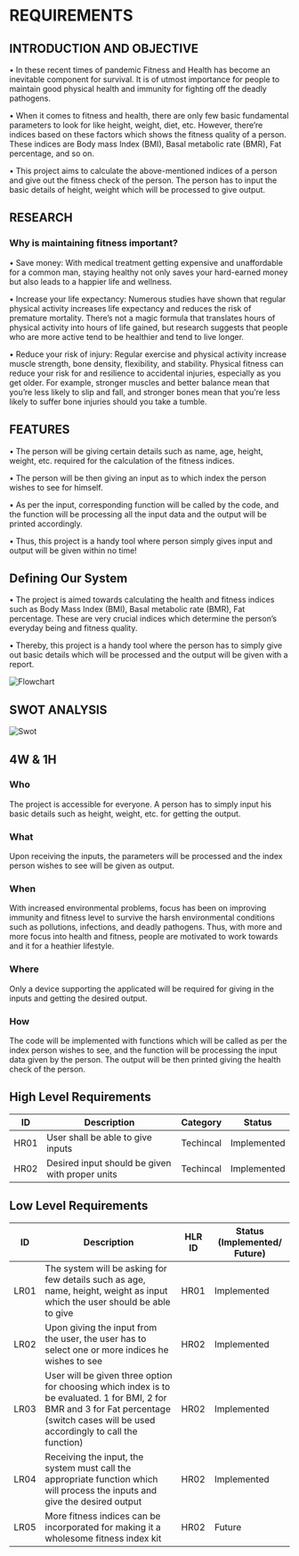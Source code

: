 # REQUIREMENTS


## INTRODUCTION AND OBJECTIVE

• In these recent times of pandemic Fitness and Health has become an inevitable component for survival. It is of utmost importance for people to maintain good physical health and immunity for fighting off the deadly pathogens.

• When it comes to fitness and health, there are only few basic fundamental parameters to look for like height, weight, diet, etc. However, there’re indices based on these factors which shows the fitness quality of a person. These indices are Body mass Index (BMI), Basal metabolic rate (BMR), Fat percentage, and so on.

• This project aims to calculate the above-mentioned indices of a person and give out the fitness check of the person. The person has to input the basic details of height, weight which will be processed to give output.



## RESEARCH

### Why is maintaining fitness important?

• Save money: With medical treatment getting expensive and unaffordable for a common man, staying healthy not only saves your hard-earned money but also leads to a happier life and wellness.

• Increase your life expectancy: Numerous studies have shown that regular physical activity increases life expectancy and reduces the risk of premature mortality. There’s not a magic formula that translates hours of physical activity into hours of life gained, but research suggests that people who are more active tend to be healthier and tend to live longer.

• Reduce your risk of injury: Regular exercise and physical activity increase muscle strength, bone density, flexibility, and stability. Physical fitness can reduce your risk for and resilience to accidental injuries, especially as you get older. For example, stronger muscles and better balance mean that you’re less likely to slip and fall, and stronger bones mean that you’re less likely to suffer bone injuries should you take a tumble.

## FEATURES

• The person will be giving certain details such as name, age, height, weight, etc. required for the calculation of the fitness indices.

• The person will be then giving an input as to which index the person wishes to see for himself.

• As per the input, corresponding function will be called by the code, and the function will be processing all the input data and the output will be printed accordingly.

• Thus, this project is a handy tool where person simply gives input and output will be given within no time!

## Defining Our System

• The project is aimed towards calculating the health and fitness indices such as Body Mass Index (BMI), Basal metabolic rate (BMR), Fat percentage. These are very crucial indices which determine the person’s everyday being and fitness quality.

• Thereby, this project is a handy tool where the person has to simply give out basic details which will be processed and the output will be given with a report.

![Flowchart](https://user-images.githubusercontent.com/101494192/161306696-5448af9b-2166-4e6a-8e1a-f2aca829bebf.jpg)

## SWOT ANALYSIS

![Swot](https://user-images.githubusercontent.com/101494192/161308995-7abc7b72-4a98-4411-9ef9-fe045b849e27.jpg)

## 4W & 1H

### Who
The project is accessible for everyone. A person has to simply input his basic details such as height, weight, etc. for getting the output.

### What
Upon receiving the inputs, the parameters will be processed and the index person wishes to see will be given as output.

### When
With increased environmental problems, focus has been on improving immunity and fitness level to survive the harsh environmental conditions such as pollutions, infections, and deadly pathogens. Thus, with more and more focus into health and fitness, people are motivated to work towards and it for a heathier lifestyle.

### Where
Only a device supporting the applicated will be required for giving in the inputs and getting the desired output.

### How
The code will be implemented with functions which will be called as per the index person wishes to see, and the function will be processing the input data given by the person. The output will be then printed giving the health check of the person.

## High Level Requirements

| ID   | Description | Category | Status |
| --   | ----------- | -------- | ------ |
| HR01 | User shall be able to give inputs | Techincal | Implemented |
| HR02 |Desired input should be given with proper units |	Techincal |	Implemented |

## Low Level Requirements
| ID | Description | HLR ID | Status  (Implemented/ Future)|
| -- | ----------- | ------ | --------------------------- |
| LR01 | The system will be asking for few details such as age, name, height, weight as input which the user should be able to give	| HR01 | Implemented |
| LR02 | Upon giving the input from the user, the user has to select one or more indices he wishes to see | HR02	| Implemented |
| LR03 | User will be given three option for choosing which index is to be evaluated. 1 for BMI, 2 for BMR and 3 for Fat percentage (switch cases will be used accordingly to call the function) | HR02 |	Implemented |
| LR04 | Receiving the input, the system must call the appropriate function which will process the inputs and give the desired output| HR02 |	Implemented |
| LR05 | More fitness indices can be incorporated for making it a wholesome fitness index kit |	HR02 | Future |
